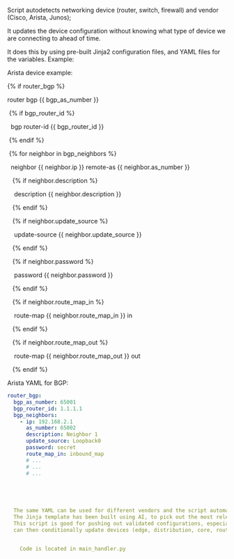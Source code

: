 Script autodetects networking device (router, switch, firewall) and vendor (Cisco, Arista, Junos);

It updates the device configuration without knowing what type of device we are connecting to ahead of time.

It does this by using pre-built Jinja2 configuration files, and YAML files for the variables.  Example:  

Arista device example:  

{% if router_bgp %}

router bgp {{ bgp_as_number }}

 {% if bgp_router_id %}

  bgp router-id {{ bgp_router_id }}

 {% endif %}

 {% for neighbor in bgp_neighbors %}

  neighbor {{ neighbor.ip }} remote-as {{ neighbor.as_number }}

   {% if neighbor.description %}

    description {{ neighbor.description }}

   {% endif %}  

   {% if neighbor.update_source %}

    update-source {{ neighbor.update_source }}

   {% endif %}

   {% if neighbor.password %}

    password {{ neighbor.password }}

   {% endif %}

   {% if neighbor.route_map_in %}

    route-map {{ neighbor.route_map_in }} in

   {% endif %}

   {% if neighbor.route_map_out %}

    route-map {{ neighbor.route_map_out }} out

   {% endif %}


Arista YAML for BGP:

```yaml
router_bgp:
  bgp_as_number: 65001
  bgp_router_id: 1.1.1.1
  bgp_neighbors:
    - ip: 192.168.2.1
      as_number: 65002
      description: Neighbor 1
      update_source: Loopback0
      password: secret
      route_map_in: inbound_map
      # ...
      # ...
      # ...

     



  The same YAML can be used for different vendors and the script automatically detects what it is connecting to and picks the associated Jinja template.  
  The Jinja template has been built using AI, to pick out the most relevant and used configurations.
  This script is good for pushing out validated configurations, especially in mixed vendor environments with frequent changes. We do not need to know the device type or vendor ahead of time - the script handles that.  It  
  can then conditionally update devices (edge, distribution, core, routing conditions). It is ready to be integrated into exisating workflows, or invoked as an Ansible module.


    Code is located in main_handler.py
